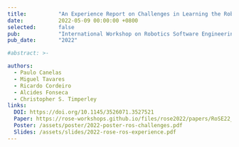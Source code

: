 ```yaml
---
title:          "An Experience Report on Challenges in Learning the Robot Operating System"
date:           2022-05-09 00:00:00 +0800
selected:       false
pub:            "International Workshop on Robotics Software Engineering (RoSE) at the International Conference in Software Engineering (ICSE)"
pub_date:       "2022"

#abstract: >-

authors:
  - Paulo Canelas
  - Miguel Tavares
  - Ricardo Cordeiro
  - Alcides Fonseca
  - Christopher S. Timperley
links:
  DOI: https://doi.org/10.1145/3526071.3527521
  Paper: https://rose-workshops.github.io/files/rose2022/papers/RoSE22_paper_11.pdf
  Poster: /assets/poster/2022-poster-ros-challenges.pdf
  Slides: /assets/slides/2022-rose-ros-experience.pdf
---
```

